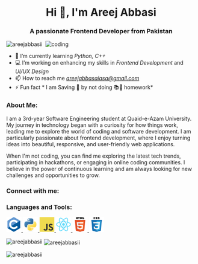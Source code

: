 <h1 align="center">Hi 👋, I'm Areej Abbasi</h1>
<h3 align="center">A passionate Frontend Developer from Pakistan</h3>

<img align="right" alt="coding" width="400" src="https://media.giphy.com/media/26tn33aiTi1jkl6H6/giphy.gif">

<p align="left"> <img src="https://komarev.com/ghpvc/?username=areejabbasii&label=Profile%20views&color=0e75b6&style=flat" alt="areejabbasii" /> </p>

- 🌱 I’m currently learning *Python, C++*
- 💻 I’m working on enhancing my skills in *Frontend Development* and *UI/UX Design*
- 📫 How to reach me *areejabbasaiasa@gmail.com*
- ⚡ Fun fact * I am Saving 🌴 by not doing 📚📄 homework*

<h3 align="left">About Me:</h3>
<p align="left">
  I am a 3rd-year Software Engineering student at Quaid-e-Azam University. My journey in technology began with a curiosity for how things work, leading me to explore the world of coding and software development. I am particularly passionate about frontend development, where I enjoy turning ideas into beautiful, responsive, and user-friendly web applications.
</p>
<p align="left">
  When I'm not coding, you can find me exploring the latest tech trends, participating in hackathons, or engaging in online coding communities. I believe in the power of continuous learning and am always looking for new challenges and opportunities to grow.
</p>

<h3 align="left">Connect with me:</h3>
<p align="left">


</p>

<h3 align="left">Languages and Tools:</h3>
<p align="left">
  <a href="https://www.cprogramming.com/" target="_blank" rel="noreferrer">
    <img src="https://raw.githubusercontent.com/devicons/devicon/master/icons/c/c-original.svg" alt="c" width="40" height="40"/>
  </a>
  <a href="https://www.python.org/" target="_blank" rel="noreferrer">
    <img src="https://raw.githubusercontent.com/devicons/devicon/master/icons/python/python-original.svg" alt="python" width="40" height="40"/>
  </a>
  <a href="https://developer.mozilla.org/en-US/docs/Web/JavaScript" target="_blank" rel="noreferrer">
    <img src="https://raw.githubusercontent.com/devicons/devicon/master/icons/javascript/javascript-original.svg" alt="javascript" width="40" height="40"/>
  </a>
  <a href="https://reactjs.org/" target="_blank" rel="noreferrer">
    <img src="https://raw.githubusercontent.com/devicons/devicon/master/icons/react/react-original.svg" alt="react" width="40" height="40"/>
  </a>
  <a href="https://www.w3.org/html/" target="_blank" rel="noreferrer">
    <img src="https://raw.githubusercontent.com/devicons/devicon/master/icons/html5/html5-original-wordmark.svg" alt="html5" width="40" height="40"/>
  </a>
  <a href="https://www.w3schools.com/css/" target="_blank" rel="noreferrer">
    <img src="https://raw.githubusercontent.com/devicons/devicon/master/icons/css3/css3-original-wordmark.svg" alt="css3" width="40" height="40"/>
  </a>
</p>

<p><img align="left" src="https://github-readme-stats.vercel.app/api/top-langs?username=areejabbasii&show_icons=true&locale=en&layout=compact" alt="areejabbasii" /></p>

<p>&nbsp;<img align="center" src="https://github-readme-stats.vercel.app/api?username=areejabbasii&show_icons=true&locale=en" alt="areejabbasii" /></p>

<p><img align="center" src="https://github-readme-streak-stats.herokuapp.com/?user=areejabbasii&" alt="areejabbasii" /></p>


